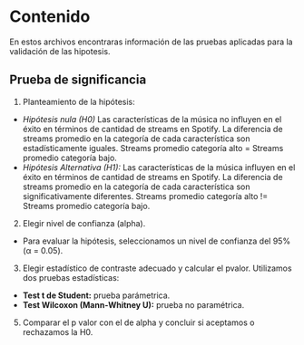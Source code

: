 # Contenido

En estos archivos encontraras información de las pruebas aplicadas para la validación de las hipotesis. 

## Prueba de significancia
1. Planteamiento de la hipótesis:
* _Hipótesis nula (H0)_ Las características de la música no influyen en el éxito en términos de cantidad de streams en Spotify.
  La diferencia de streams promedio en la categoría de cada característica son estadísticamente iguales.
  Streams promedio categoría alto = Streams promedio categoría bajo.
* _Hipótesis Alternativa (H1):_ Las características de la música influyen en el éxito en términos de cantidad de streams en Spotify.
  La diferencia de streams promedio en la categoría de cada característica son significativamente diferentes.
  Streams promedio categoría alto != Streams promedio categoría bajo.
2. Elegir nivel de confianza (alpha).
* Para evaluar la hipótesis, seleccionamos un nivel de confianza del 95% (α = 0.05).
3. Elegir estadístico de contraste adecuado y calcular el pvalor.
  Utilizamos dos pruebas estadísticas:
* __Test t de Student:__ prueba parámetrica.
* __Test Wilcoxon (Mann-Whitney U):__ prueba no paramétrica.
5. Comparar el p valor con el de alpha y concluir si aceptamos o rechazamos la H0.



